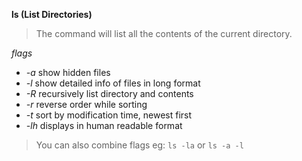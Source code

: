 **ls (List Directories)**

> The command will list all the contents of the current directory.

_flags_
- *-a* show hidden files
- *-l* show detailed info of files in long format
- *-R* recursively list directory and contents
- *-r* reverse order while sorting
- *-t* sort by modification time, newest first
- *-lh* displays in human readable format

> You can also combine flags
eg: `ls -la` or `ls -a -l`
